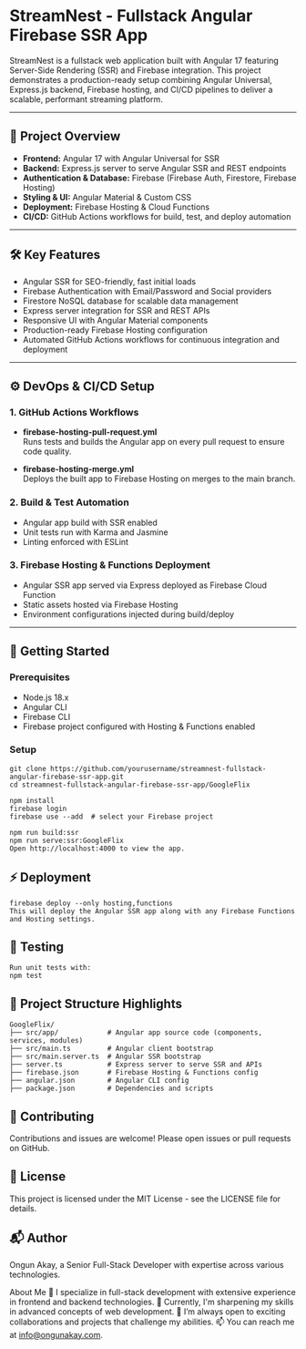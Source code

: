 # StreamNest - Fullstack Angular Firebase SSR App

StreamNest is a fullstack web application built with Angular 17 featuring Server-Side Rendering (SSR) and Firebase integration. This project demonstrates a production-ready setup combining Angular Universal, Express.js backend, Firebase hosting, and CI/CD pipelines to deliver a scalable, performant streaming platform.

---

## 🚀 Project Overview

- **Frontend:** Angular 17 with Angular Universal for SSR
- **Backend:** Express.js server to serve Angular SSR and REST endpoints
- **Authentication & Database:** Firebase (Firebase Auth, Firestore, Firebase Hosting)
- **Styling & UI:** Angular Material & Custom CSS
- **Deployment:** Firebase Hosting & Cloud Functions
- **CI/CD:** GitHub Actions workflows for build, test, and deploy automation

---

## 🛠️ Key Features

- Angular SSR for SEO-friendly, fast initial loads
- Firebase Authentication with Email/Password and Social providers
- Firestore NoSQL database for scalable data management
- Express server integration for SSR and REST APIs
- Responsive UI with Angular Material components
- Production-ready Firebase Hosting configuration
- Automated GitHub Actions workflows for continuous integration and deployment

---

## ⚙️ DevOps & CI/CD Setup

### 1. **GitHub Actions Workflows**

- **firebase-hosting-pull-request.yml**  
  Runs tests and builds the Angular app on every pull request to ensure code quality.

- **firebase-hosting-merge.yml**  
  Deploys the built app to Firebase Hosting on merges to the main branch.

### 2. **Build & Test Automation**

- Angular app build with SSR enabled
- Unit tests run with Karma and Jasmine
- Linting enforced with ESLint

### 3. **Firebase Hosting & Functions Deployment**

- Angular SSR app served via Express deployed as Firebase Cloud Function
- Static assets hosted via Firebase Hosting
- Environment configurations injected during build/deploy

---

## 🔧 Getting Started

### Prerequisites

- Node.js 18.x
- Angular CLI
- Firebase CLI
- Firebase project configured with Hosting & Functions enabled

### Setup

```
git clone https://github.com/yourusername/streamnest-fullstack-angular-firebase-ssr-app.git
cd streamnest-fullstack-angular-firebase-ssr-app/GoogleFlix

npm install
firebase login
firebase use --add  # select your Firebase project

npm run build:ssr
npm run serve:ssr:GoogleFlix
Open http://localhost:4000 to view the app.
```

## ⚡ Deployment
```
firebase deploy --only hosting,functions
This will deploy the Angular SSR app along with any Firebase Functions and Hosting settings.
```

## 🧪 Testing
```
Run unit tests with:
npm test
```

## 📁 Project Structure Highlights
```
GoogleFlix/
├── src/app/            # Angular app source code (components, services, modules)
├── src/main.ts         # Angular client bootstrap
├── src/main.server.ts  # Angular SSR bootstrap
├── server.ts           # Express server to serve SSR and APIs
├── firebase.json       # Firebase Hosting & Functions config
├── angular.json        # Angular CLI config
├── package.json        # Dependencies and scripts
```
## 🤝 Contributing
Contributions and issues are welcome! Please open issues or pull requests on GitHub.

## 📄 License
This project is licensed under the MIT License - see the LICENSE file for details.

## 📬 Author 

Ongun Akay, a Senior Full-Stack Developer with expertise across various technologies.

About Me
👀 I specialize in full-stack development with extensive experience in frontend and backend technologies. 🌱 Currently, I'm sharpening my skills in advanced concepts of web development. 💞️ I’m always open to exciting collaborations and projects that challenge my abilities. 📫 You can reach me at info@ongunakay.com.